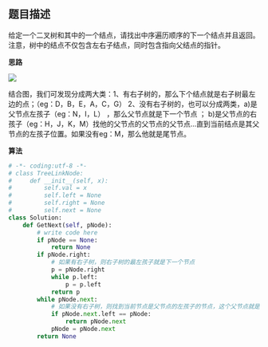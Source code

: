 ##  题目描述

给定一个二叉树和其中的一个结点，请找出中序遍历顺序的下一个结点并且返回。注意，树中的结点不仅包含左右子结点，同时包含指向父结点的指针。



**思路**

![](https://uploadfiles.nowcoder.com/files/20171225/773262_1514198075109_20151104234034251)

结合图，我们可发现分成两大类：1、有右子树的，那么下个结点就是右子树最左边的点；（eg：D，B，E，A，C，G）     2、没有右子树的，也可以分成两类，a)是父节点左孩子（eg：N，I，L） ，那么父节点就是下一个节点 ； b)是父节点的右孩子（eg：H，J，K，M）找他的父节点的父节点的父节点...直到当前结点是其父节点的左孩子位置。如果没有eg：M，那么他就是尾节点。  

**算法**

```python
# -*- coding:utf-8 -*-
# class TreeLinkNode:
#     def __init__(self, x):
#         self.val = x
#         self.left = None
#         self.right = None
#         self.next = None
class Solution:
    def GetNext(self, pNode):
        # write code here
        if pNode == None:
            return None
        if pNode.right:
            # 如果有右子树，则右子树的最左孩子就是下一个节点
            p = pNode.right
            while p.left:
                p = p.left
            return p
        while pNode.next:
            # 如果没有右子树，则找到当前节点是父节点的左孩子的节点，这个父节点就是下一个节点
            if pNode.next.left == pNode:
                return pNode.next
            pNode = pNode.next
        return None
```

